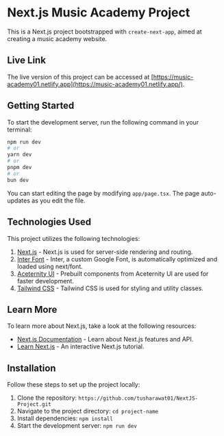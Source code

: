 # Next.js Music Academy Project

This is a Next.js project bootstrapped with `create-next-app`, aimed at creating a music academy website.

## Live Link

The live version of this project can be accessed at [https://music-academy01.netlify.app](https://music-academy01.netlify.app/).

## Getting Started

To start the development server, run the following command in your terminal:

```bash
npm run dev
# or
yarn dev
# or
pnpm dev
# or
bun dev
```


You can start editing the page by modifying `app/page.tsx`. The page auto-updates as you edit the file.

## Technologies Used

This project utilizes the following technologies:

1. [Next.js](https://nextjs.org/docs) - Next.js is used for server-side rendering and routing.
2. [Inter Font](https://nextjs.org/docs/basic-features/font-optimization) - Inter, a custom Google Font, is automatically optimized and loaded using next/font.
3. [Aceternity UI](https://ui.aceternity.com/) - Prebuilt components from Aceternity UI are used for faster development.
4. [Tailwind CSS](https://tailwindcss.com/) - Tailwind CSS is used for styling and utility classes.

## Learn More

To learn more about Next.js, take a look at the following resources:

- [Next.js Documentation](https://nextjs.org/docs) - Learn about Next.js features and API.
- [Learn Next.js](https://nextjs.org/learn) - An interactive Next.js tutorial.

## Installation

Follow these steps to set up the project locally:

1. Clone the repository: `https://github.com/tusharawat01/NextJS-Project.git`
2. Navigate to the project directory: `cd project-name`
3. Install dependencies: `npm install`
4. Start the development server: `npm run dev`
